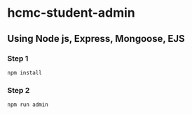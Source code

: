 # hcmc-student-admin

## Using Node js, Express, Mongoose, EJS

### Step 1
```
npm install
```

### Step 2
```
npm run admin
```
